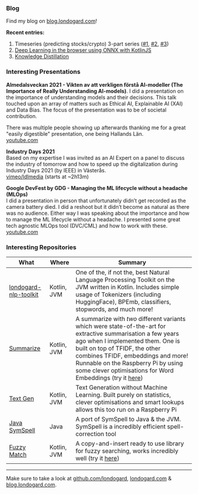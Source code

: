 ### Blog

Find my blog on [blog.londogard.com](https://blog.londogard.com/blog)!  

**Recent entries:**
1. Timeseries (predicting stocks/crypto) 3-part series ([#1](https://blog.londogard.com/blog/timeseries-pt-1), [#2](https://blog.londogard.com/blog/timeseries-pt-2), [#3](https://blog.londogard.com/blog/timeseries-pt-3))
2. [Deep Learning in the browser using ONNX with KotlinJS](https://blog.londogard.com/blog/kotlinjs-onnx-deep-learning-browser)
3. [Knowledge Distillation](https://blog.londogard.com/blog/2021/04/18/knowledge-distillation-presentation)


### Interesting Presentations

**Almedalsveckan 2021 - Vikten av att verkligen förstå AI-modeller (The Importance of Really Understanding AI-models)**. 
I did a presentation on the importance of understanding models and their decisions. This talk touched upon an array of matters such as Ethical AI, Explainable AI (XAI) and Data Bias. The focus of the presentation was to be of societal contribution.

There was multiple people showing up afterwards thanking me for a great "easily digestible" presentation, one being Hallands Län.  
[youtube.com](https://www.youtube.com/watch?v=yl6B3X6PwCk&t=2s)

**Industry Days 2021**  
Based on my expertise I was invited as an AI Expert on a panel to discuss the industry of tomorrow and how to speed up the digitalization during Industry Days 2021 (by IEEE) in Västerås.  
[vimeo/ldlmedia](https://ldlmedia.se/IndustryDay/) (starts at ~2h13m)


**Google DevFest by GDG - Managing the ML lifecycle without a headache (MLOps)**  
I did a presentation in person that unfortunately didn’t get recorded as the camera battery died. I did a reshoot but it didn’t become as natural as there was no audience. Either way I was speaking about the importance and how to manage the ML lifecycle without a headache. I presented some great tech agnostic MLOps tool (DVC/CML) and how to work with these.  
[youtube.com](https://www.youtube.com/watch?v=0eWEzwUnDkc)

### Interesting Repositories
|What|Where|Summary|
|---|---|---|
|[londogard-nlp-toolkit](https://github.com/londogard/londogard-nlp-toolkit)|Kotlin, JVM|One of the, if not the, best Natural Language Processing Toolkit on the JVM written in Kotlin. Includes simple usage of Tokenizers (including HuggingFace), BPEmb, classifiers, stopwords, and much more!|
|[Summarize](https://github.com/londogard/summarize-kt)|Kotlin, JVM|A summarize with _two_ different variants which were state-of-the-art for extractive summarisation a few years ago when I implemented them. One is built on top of TFIDF, the other combines TFIDF, embeddings and more! Runnable on the Raspberry Pi by using some clever optimisations for Word Embeddings (try it [here](https://londogard.com/smry))|
[Text Gen](https://github.com/londogard/text-gen-kt)|Kotlin, JVM|Text Generation without Machine Learning. Built purely on statistics, clever optimisations and smart lookups allows this too run on a Raspberry Pi|
|[Java SymSpell](https://github.com/Lundez/JavaSymSpell)|Java|A port of SymSpell to Java & the JVM. SymSpell is a incredibly efficient spell-correction tool|
|[Fuzzy Match](https://github.com/londogard/fuzzy-match-kt)|Kotlin, JVM|A copy-and-insert ready to use library for fuzzy searching, works incredibly well (try it [here](https://londogard.com/fuzsearch))|

---

Make sure to take a look at [github.com/londogard](https://github.com/londogard), [londogard.com](https://londogard.com/) & [blog.londogard.com](http://blog.londogard.com/).


<!--
**Lundez/Lundez** is a ✨ _special_ ✨ repository because its `README.md` (this file) appears on your GitHub profile.

Here are some ideas to get you started:

- 🔭 I’m currently working on ...
- 🌱 I’m currently learning ...
- 👯 I’m looking to collaborate on ...
- 🤔 I’m looking for help with ...
- 💬 Ask me about ...
- 📫 How to reach me: ...
- 😄 Pronouns: ...
- ⚡ Fun fact: ...
-->
